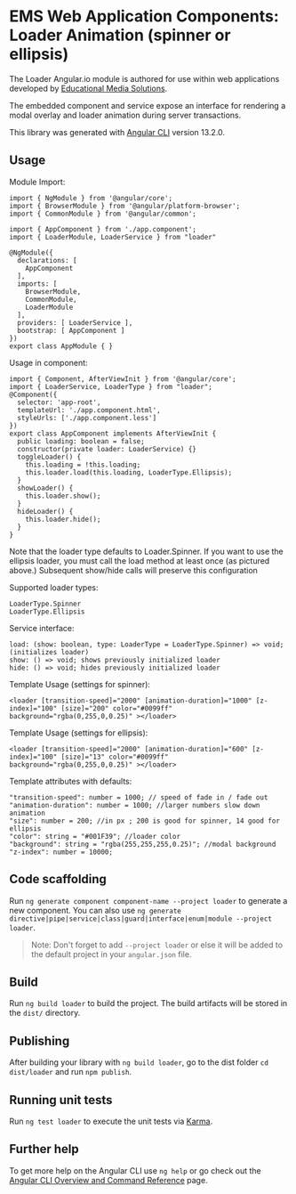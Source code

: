# EMS Web Application Components: Loader Animation (spinner or ellipsis)

The Loader Angular.io module is authored for use within web applications developed by [Educational Media Solutions](https://educationalmediasolutions.com).

The embedded component and service expose an interface for rendering a modal overlay and loader animation during server transactions.

This library was generated with [Angular CLI](https://github.com/angular/angular-cli) version 13.2.0.

## Usage

Module Import:

	import { NgModule } from '@angular/core';
	import { BrowserModule } from '@angular/platform-browser';
	import { CommonModule } from '@angular/common';  

	import { AppComponent } from './app.component';
	import { LoaderModule, LoaderService } from "loader"

	@NgModule({
	  declarations: [
	    AppComponent
	  ],
	  imports: [
	    BrowserModule,
	    CommonModule,
	    LoaderModule
	  ],
	  providers: [ LoaderService ],
	  bootstrap: [ AppComponent ]
	})
	export class AppModule { }



Usage in component:
	
	import { Component, AfterViewInit } from '@angular/core';
	import { LoaderService, LoaderType } from "loader";
	@Component({
	  selector: 'app-root',
	  templateUrl: './app.component.html',
	  styleUrls: ['./app.component.less']
	})
	export class AppComponent implements AfterViewInit {
	  public loading: boolean = false;
	  constructor(private loader: LoaderService) {}
	  toggleLoader() {
	    this.loading = !this.loading;
	    this.loader.load(this.loading, LoaderType.Ellipsis);
	  }
	  showLoader() {
	  	this.loader.show();
	  }
	  hideLoader() {
	  	this.loader.hide();
	  }
	}

Note that the loader type defaults to Loader.Spinner. If you want to use the ellipsis loader, you must call the load method at least once (as pictured above.) Subsequent show/hide calls will preserve this configuration

Supported loader types:

	LoaderType.Spinner
	LoaderType.Ellipsis

Service interface:

	load: (show: boolean, type: LoaderType = LoaderType.Spinner) => void; (initializes loader)
	show: () => void; shows previously initialized loader
	hide: () => void; hides previously initialized loader

Template Usage (settings for spinner):

	<loader [transition-speed]="2000" [animation-duration]="1000" [z-index]="100" [size]="200" color="#0099ff" background="rgba(0,255,0,0.25)" ></loader>
	
Template Usage (settings for ellipsis):

	<loader [transition-speed]="2000" [animation-duration]="600" [z-index]="100" [size]="13" color="#0099ff" background="rgba(0,255,0,0.25)" ></loader>


Template attributes with defaults:

	"transition-speed": number = 1000; // speed of fade in / fade out
	"animation-duration": number = 1000; //larger numbers slow down animation
	"size": number = 200; //in px ; 200 is good for spinner, 14 good for ellipsis
	"color": string = "#001F39"; //loader color
	"background": string = "rgba(255,255,255,0.25)"; //modal background
	"z-index": number = 10000;


## Code scaffolding

Run `ng generate component component-name --project loader` to generate a new component. You can also use `ng generate directive|pipe|service|class|guard|interface|enum|module --project loader`.
> Note: Don't forget to add `--project loader` or else it will be added to the default project in your `angular.json` file. 

## Build

Run `ng build loader` to build the project. The build artifacts will be stored in the `dist/` directory.

## Publishing

After building your library with `ng build loader`, go to the dist folder `cd dist/loader` and run `npm publish`.

## Running unit tests

Run `ng test loader` to execute the unit tests via [Karma](https://karma-runner.github.io).

## Further help

To get more help on the Angular CLI use `ng help` or go check out the [Angular CLI Overview and Command Reference](https://angular.io/cli) page.
